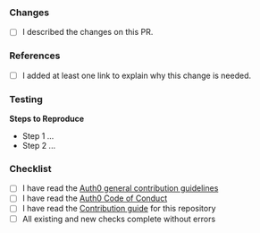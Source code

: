 ### Changes

<!--
Please describe what is changing, what you are adding, and/or why this is important. Include:

-   A summary if this is a new feature or template
-   Any alternative approaches considered
-->

-   [ ] I described the changes on this PR.

### References

<!--
Please include relevant links supporting this change such as a:

-   support ticket
-   community post
-   StackOverflow post
-   support forum thread
-->

-   [ ] I added at least one link to explain why this change is needed.

### Testing

<!--
Please describe how this can be tested by reviewers.
-->

**Steps to Reproduce**

-   Step 1 ...
-   Step 2 ...

### Checklist

-   [ ] I have read the [Auth0 general contribution guidelines](https://github.com/auth0/open-source-template/blob/master/GENERAL-CONTRIBUTING.md)
-   [ ] I have read the [Auth0 Code of Conduct](https://github.com/auth0/open-source-template/blob/master/CODE-OF-CONDUCT.md)
-   [ ] I have read the [Contribution guide](https://github.com/auth0/opensource-marketplace/blob/main/CONTRIBUTING.md) for this repository
-   [ ] All existing and new checks complete without errors
